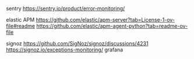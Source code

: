 sentry
https://sentry.io/product/error-monitoring/

elastic APM
https://github.com/elastic/apm-server?tab=License-1-ov-file#readme
https://github.com/elastic/apm-agent-python?tab=readme-ov-file

signoz
https://github.com/SigNoz/signoz/discussions/4231
https://signoz.io/exceptions-monitoring/
grafana